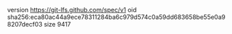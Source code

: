 version https://git-lfs.github.com/spec/v1
oid sha256:eca80ac44a9ece78311284ba6c979d574c0a59dd683658be55e0a98207decf03
size 9417
